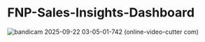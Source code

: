 # FNP-Sales-Insights-Dashboard

![bandicam 2025-09-22 03-05-01-742 (online-video-cutter com)](https://github.com/user-attachments/assets/ba2cc075-1009-438f-9a62-ff50191e41f1)
